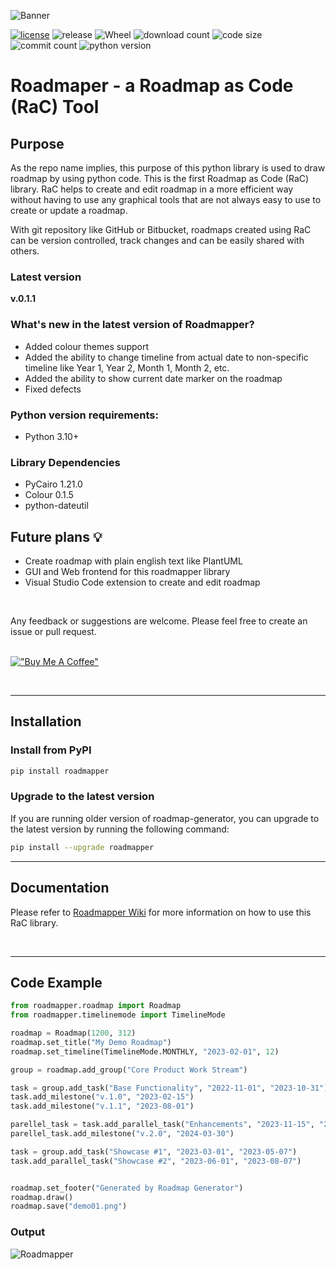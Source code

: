 ![Banner](https://github.com/csgoh/roadmapper/blob/main/images/roadmapper.jpg?raw=true)

[![license](https://img.shields.io/badge/license-mit-brightgreen.svg?style=plastic)](https://en.wikipedia.org/wiki/MIT_License)
![release](https://img.shields.io/pypi/v/roadmapper)
![Wheel](https://img.shields.io/pypi/wheel/roadmapper?style=plastic)
![download count](https://img.shields.io/pypi/dm/roadmapper?style=plastic)
![code size](https://img.shields.io/github/languages/code-size/csgoh/roadmapper?style=plastic)
![commit count](https://img.shields.io/github/commit-activity/m/csgoh/roadmapper?style=plastic)
![python version](https://img.shields.io/pypi/pyversions/roadmapper?style=plastic)

# Roadmaper - a Roadmap as Code (RaC) Tool

## Purpose
As the repo name implies, this purpose of this python library is used to draw roadmap by using python code. This is the first Roadmap as Code (RaC) library. RaC helps to create and edit roadmap in a more efficient way without having to use any graphical tools that are not always easy to use to create or update a roadmap.

With git repository like GitHub or Bitbucket, roadmaps created using RaC can be version controlled, track changes and can be easily shared with others.

### Latest version
**v.0.1.1**
### What's new in the latest version of Roadmapper?
* Added colour themes support
* Added the ability to change timeline from actual date to non-specific timeline like Year 1, Year 2, Month 1, Month 2, etc.
* Added the ability to show current date marker on the roadmap
* Fixed defects

### Python version requirements:
* Python 3.10+
  
### Library Dependencies
* PyCairo 1.21.0
* Colour 0.1.5
* python-dateutil

## Future plans :bulb:
* Create roadmap with plain english text like PlantUML
* GUI and Web frontend for this roadmapper library
* Visual Studio Code extension to create and edit roadmap
<br/>

Any feedback or suggestions are welcome. Please feel free to create an issue or pull request.
<br/>
<br/>

[!["Buy Me A Coffee"](https://www.buymeacoffee.com/assets/img/custom_images/orange_img.png)](https://www.buymeacoffee.com/csgoh)

<br/>
<hr>


## Installation
### Install from PyPI
```bash
pip install roadmapper
```
### Upgrade to the latest version
If you are running older version of roadmap-generator, you can upgrade to the latest version by running the following command:
```bash
pip install --upgrade roadmapper
```

<hr>

## Documentation
Please refer to [Roadmapper Wiki](https://github.com/csgoh/roadmap-generator/wiki) for more information on how to use this RaC library.

<br/>
<hr>

## Code Example

```python 
from roadmapper.roadmap import Roadmap
from roadmapper.timelinemode import TimelineMode

roadmap = Roadmap(1200, 312)
roadmap.set_title("My Demo Roadmap")
roadmap.set_timeline(TimelineMode.MONTHLY, "2023-02-01", 12)

group = roadmap.add_group("Core Product Work Stream")

task = group.add_task("Base Functionality", "2022-11-01", "2023-10-31")
task.add_milestone("v.1.0", "2023-02-15")
task.add_milestone("v.1.1", "2023-08-01")

parellel_task = task.add_parallel_task("Enhancements", "2023-11-15", "2024-03-31")
parellel_task.add_milestone("v.2.0", "2024-03-30")

task = group.add_task("Showcase #1", "2023-03-01", "2023-05-07")
task.add_parallel_task("Showcase #2", "2023-06-01", "2023-08-07")


roadmap.set_footer("Generated by Roadmap Generator")
roadmap.draw()
roadmap.save("demo01.png")
```

### Output

![Roadmapper](https://github.com/csgoh/roadmapper/blob/main/images/demo01.png?raw=true)




